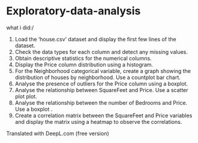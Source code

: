 # Exploratory-data-analysis
what i did:/
1. Load the ‘house.csv’ dataset and display the first few lines of the dataset.
2. Check the data types for each column and detect any missing values.
3. Obtain descriptive statistics for the numerical columns.
4. Display the Price column distribution using a histogram.
5. For the Neighborhood categorical variable, create a graph showing the
distribution of houses by neighborhood. Use a countplot bar chart.
6. Analyse the presence of outliers for the Price column using a boxplot.
7. Analyse the relationship between SquareFeet and Price. Use a scatter plot
plot.
8. Analyse the relationship between the number of Bedrooms and Price. Use a boxplot
.
9. Create a correlation matrix between the SquareFeet and Price variables and display the
matrix using a heatmap to observe the correlations.

Translated with DeepL.com (free version)
